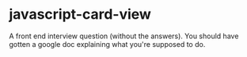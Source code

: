 # javascript-card-view
A front end interview question (without the answers). You should have gotten a google doc explaining what you're supposed to do.
